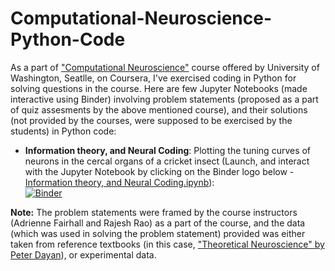 # Computational-Neuroscience-Python-Code

As a part of ["Computational Neuroscience"](https://www.coursera.org/learn/computational-neuroscience) course offered by University of Washington, Seatlle, on Coursera, I've exercised coding in Python for solving questions in the course. Here are few Jupyter Notebooks (made interactive using Binder) involving problem statements (proposed as a part of quiz assesments by the above mentioned course), and their solutions (not provided by the courses, were supposed to be exercised by the students) in Python code: 

* **Information theory, and Neural Coding**: Plotting the tuning curves of neurons in the cercal organs of a cricket insect (Launch, and interact with the Jupyter Notebook by clicking on the Binder logo below - [Information theory, and Neural Coding.ipynb](https://notebooks.gesis.org/binder/jupyter/user/artisticsynapse-nce-python-code-x094jolx/notebooks/Jupyter%20Notebooks/Information%20theory%2C%20and%20Neural%20Coding.ipynb)): <br>
[![Binder](https://mybinder.org/badge_logo.svg)](https://mybinder.org/v2/gh/artisticsynapse/Computational-Neuroscience-Python-Code/master)

**Note:** The problem statements were framed by the course instructors (Adrienne Fairhall and Rajesh Rao) as a part of the course, and the data (which was used in solving the problem statement) provided was either taken from reference textbooks (in this case, ["Theoretical Neuroscience" by Peter Dayan](http://www.gatsby.ucl.ac.uk/~dayan/book/exercises.html)), or experimental data. 





